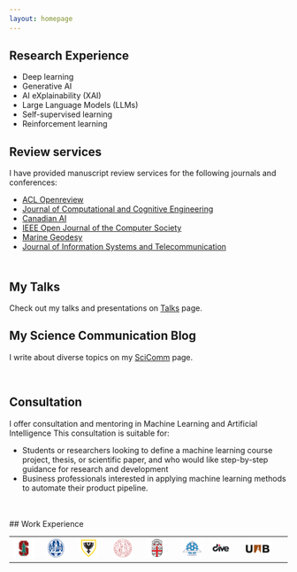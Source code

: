 ```yaml
---
layout: homepage
---
```



## Research Experience  

<!--  **Machine Learning:** -->
 <ul>
  <li>Deep learning</li>
  <li>Generative AI</li>
  <li>AI eXplainability (XAI) </li>
  <li>Large Language Models (LLMs) </li>
   <li>Self-supervised learning</li>
  <li>Reinforcement learning</li>
</ul> 


<!-- <ul style="margin:0 0 5px;">
  <li><a href="html_source_file/about.html"><autocolor>Learning</autocolor></a></li>
</ul>
<br> -->


## Review services 
I have provided manuscript review services for the following journals and conferences:
<ul style="margin:0 0 5px;">
  <li><a href="https://openreview.net/"><autocolor>ACL Openreview </autocolor></a></li>
  <li><a href="http://ojs.bonviewpress.com/index.php/JCCE/index"><autocolor>Journal of Computational and Cognitive Engineering </autocolor></a></li>
   <li><a href = "https://www.caiac.ca/en/conferences/canadianai-2023/home"> <autocolor>Canadian AI </autocolor></a></li>
  <li><a href="https://www.computer.org/csdl/journal/oj"><autocolor>IEEE Open Journal of the Computer Society </autocolor></a></li>
  <li><a href="https://www.tandfonline.com/journals/umgd20/"><autocolor>Marine Geodesy </autocolor></a></li>
  <li><a href="http://jist.ir/"><autocolor>Journal of Information Systems and Telecommunication </autocolor></a></li>  
</ul>
<br>

## My Talks 
Check out my talks and presentations on [Talks](/talks/) page.

## My Science Communication Blog
I write about diverse topics on my [SciComm](/notes/) page.

<br>

## Consultation
I offer consultation and mentoring in Machine Learning and Artificial Intelligence
This consultation is suitable for:
- Students or researchers looking to define a machine learning course project, thesis, or scientific paper, and who would like step-by-step guidance for research and development
- Business professionals interested in applying machine learning methods to automate their product pipeline.
<br>

<br>
## Work Experience 

<table border="0">  
  <tr>
    <td><img src="/assets/img/stanf.png" style="width:80%"></td> 
    <td><img src="/assets/img/lei.png" style="width:70%"></td> 
    <td><img src="/assets/img/dal_logo.png" style="width:70%"></td> 
    <td><img src="/assets/img/padovalogo.png" style="width:70%"></td> 
        <td><img src="/assets/img/br2.png" style="width:70%"></td> 
    <td><img src="/assets/img/ute.jpeg" style="width:90%"></td> 
    <td><img src="/assets/img/dive.jpeg" style="width:70%"></td> 
    <td><img src="/assets/img/uab.png" style="width:70%"></td> 

  </tr> 
</table> 




<!-- Calendly badge widget begin -->
<link href="https://assets.calendly.com/assets/external/widget.css" rel="stylesheet">
<script src="https://assets.calendly.com/assets/external/widget.js" type="text/javascript" async></script>
<script type="text/javascript">window.onload = function() { Calendly.initBadgeWidget({ url: 'https://calendly.com/sadeghi-z/15-minute-meeting-clone', text: 'Schedule time with me', color: '#0069ff', textColor: '#ffffff', branding: undefined }); }</script>
<!-- Calendly badge widget end -->





